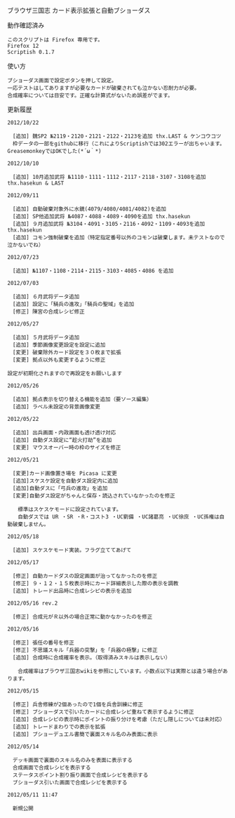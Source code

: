 ブラウザ三国志 カード表示拡張と自動ブショーダス

動作確認済み

	このスクリプトは Firefox 専用です。
	Firefox 12
	Scriptish 0.1.7

使い方

	ブショーダス画面で設定ボタンを押して設定。
	一応テストはしてありますが必要なカードが破棄されても泣かない忍耐力が必要。
	合成確率については目安です。正確な計算式がないため誤差がでます。

更新履歴

	2012/10/22

	　[追加] 魏SP2 №2119・2120・2121・2122・2123を追加 thx.LAST & ケンコウコツ
	　枠データの一部をgithubに移行（これによりScriptishでは302エラーが出ちゃいます。GreasemonkeyではOKでした(*´ω｀*)

	2012/10/10

	　[追加] 10月追加武将 №1110・1111・1112・2117・2118・3107・3108を追加 thx.hasekun & LAST

	2012/09/11

	　[追加] 自動破棄対象外に水鏡(4079/4080/4081/4082)を追加
	　[追加] SP他追加武将 №4087・4088・4089・4090を追加 thx.hasekun
	　[追加] ９月追加武将 №3104・4091・3105・2116・4092・1109・4093を追加 thx.hasekun
	　[追加] コモン強制破棄を追加（特定指定番号以外のコモンは破棄します。未テストなので泣かないでね）

	2012/07/23

	　[追加] №1107・1108・2114・2115・3103・4085・4086 を追加

	2012/07/03

	　[追加] ６月武将データ追加
	　[追加] 設定に「騎兵の進攻」「騎兵の聖域」を追加
	　[修正] 陳宮の合成レシピ修正

	2012/05/27

	　[追加] ５月武将データ追加
	　[追加] 季節画像変更設定を設定に追加
	　[変更] 破棄除外カード設定を３０枚まで拡張
	　[変更] 拠点以外も変更するように修正

	設定が初期化されますので再設定をお願いします

	2012/05/26

	　[追加] 拠点表示を切り替える機能を追加（要ソース編集）
	　[追加] ラベル未設定の背景画像変更

	2012/05/22

	　[追加] 出兵画面・内政画面も透け透け対応
	　[追加] 自動ダス設定に“趁火打劫”を追加
	　[変更] マウスオーバー時の枠のサイズを修正

	2012/05/21

	　[変更]カード画像置き場を Picasa に変更
	　[追加]スケスケ設定を自動ダス設定内に追加
	　[追加]自動ダスに「弓兵の進攻」を追加
	　[変更]自動ダス設定がちゃんと保存・読込されていなかったのを修正

	　　標準はスケスケモードに設定されています。
	　　自動ダスでは UR ・SR ・R・コスト3 ・UC劉備 ・UC諸葛亮 ・UC徐庶 ・UC孫権は自動破棄しません。

	2012/05/18

	　[追加] スケスケモード実装。フラグ立ててあげて

	2012/05/17

	　[修正] 自動カードダスの設定画面が治ってなかったのを修正
	　[修正] ９・１２・１５枚表示時にカード詳細表示した際の表示を調教
	　[追加] トレード出品時に合成レシピの表示を追加

	2012/05/16 rev.2

	　[修正] 合成元がＲ以外の場合正常に動かなかったのを修正

	2012/05/16

	　[修正] 張任の番号を修正
	　[修正] 不思議スキル「兵器の突撃」を「兵器の極撃」に修正
	　[追加] 合成時に合成確率を表示。（取得済みスキルは表示しない）

	　　合成確率はブラウザ三国志wikiを参照にしています。小数点以下は実際とは違う場合があります。

	2012/05/15

	　[修正] 兵舎修練が2個あったので1個を兵舎訓練に修正
	　[修正] ブショーダスで引いたカードに合成レシピ重ねて表示するように修正
	　[追加] 合成レシピの表示時にポイントの振り分けを考慮（ただし隠しについては未対応）
	　[追加] トレードまわりでの表示を拡張
	　[追加] ブショーデュエル書簡で裏面スキル名のみ表面に表示

	2012/05/14

	　デッキ画面で裏面のスキル名のみを表面に表示する
	　合成画面で合成レシピを表示する
	　ステータスポイント割り振り画面で合成レシピを表示する
	　ブショーダス引いた画面で合成レシピを表示する

	2012/05/11 11:47

	　新規公開
